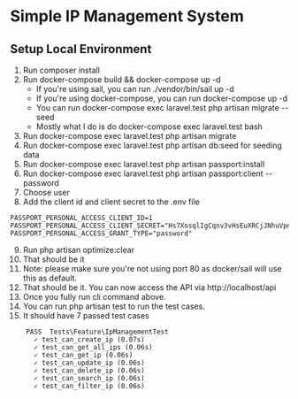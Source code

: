 # Simple IP Management System

## Setup Local Environment
1. Run composer install
2. Run docker-compose build && docker-compose up -d
   - If you're using sail, you can run ./vendor/bin/sail up -d
   - If you're using docker-compose, you can run docker-compose up -d
   - You can run docker-compose exec laravel.test php artisan migrate --seed
   - Mostly what I do is do docker-compose exec laravel.test bash
3. Run docker-compose exec laravel.test php artisan migrate
4. Run docker-compose exec laravel.test php artisan db:seed for seeding data
5. Run docker-compose exec laravel.test php artisan passport:install
6. Run docker-compose exec laravel.test php artisan passport:client --password
7. Choose user
8. Add the client id and client secret to the .env file
```dotenv
PASSPORT_PERSONAL_ACCESS_CLIENT_ID=1
PASSPORT_PERSONAL_ACCESS_CLIENT_SECRET="Hs7XosqlIgCqnv3vHsEuXRCjJNhuVpnUzpOmdwvo"
PASSPORT_PERSONAL_ACCESS_GRANT_TYPE="password"
```
9. Run php artisan optimize:clear
10. That should be it
11. Note: please make sure you're not using port 80 as docker/sail will use this as default.
12. That should be it. You can now access the API via http://localhost/api
13. Once you fully run cli command above. 
14. You can run php artisan test to run the test cases.
15. It should have 7 passed test cases
```shell
    PASS  Tests\Feature\IpManagementTest
      ✓ test_can_create_ip (0.07s)
      ✓ test_can_get_all_ips (0.06s)
      ✓ test_can_get_ip (0.06s)
      ✓ test_can_update_ip (0.06s)
      ✓ test_can_delete_ip (0.06s)
      ✓ test_can_search_ip (0.06s)
      ✓ test_can_filter_ip (0.06s)
```
